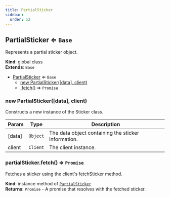 ```yaml
---
title: PartialSticker
sidebar:
  order: 52
---
```




## PartialSticker ⇐ <code>Base</code>
Represents a partial sticker object.

**Kind**: global class  
**Extends**: <code>Base</code>  

* [PartialSticker](#PartialSticker) ⇐ <code>Base</code>
    * [new PartialSticker([data], client)](#new_PartialSticker_new)
    * [.fetch()](#PartialSticker+fetch) ⇒ <code>Promise</code>

<a name="new_PartialSticker_new"></a>

### new PartialSticker([data], client)
Constructs a new instance of the Sticker class.


| Param | Type | Description |
| --- | --- | --- |
| [data] | <code>Object</code> | The data object containing the sticker information. |
| client | <code>Client</code> | The client instance. |

<a name="PartialSticker+fetch"></a>

### partialSticker.fetch() ⇒ <code>Promise</code>
Fetches a sticker using the client's fetchSticker method.

**Kind**: instance method of [<code>PartialSticker</code>](#PartialSticker)  
**Returns**: <code>Promise</code> - A promise that resolves with the fetched sticker.  
